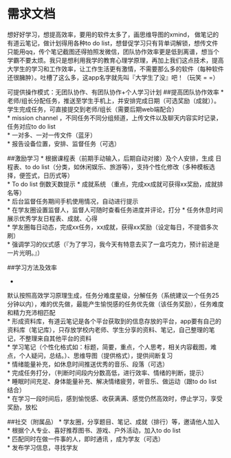 # 需求文档


想好好学习，想提高效率，要用的软件太多了，画思维导图的xmind， 做笔记的有道云笔记，做计划得用各种to do list，想督促学习只有背单词解锁，想传文件只能用qq，传个笔记截图还得拍照发微信，团队协作效率更是低到离谱，想当个学霸不要太烦。我只是想利用我学的教育心理学原理，再加上我们这点技术，提高大学生的学习和工作效率，让工作生活更有激情，不需要那么多的软件（每种软件还很臃肿）。吐槽了这么多，这app名字就先叫『大学生了没』吧！（玩笑 = =）

可提供操作模式：无团队协作、有团队协作+个人学习计划
##提高团队协作效率
* 
老师/组长分配任务，推送至学生手机上，并安排完成日期（可选奖励（成就））。
学生完成任务，可直接提交到老师/组长（需要后期web端配合）  
* 
mission channel ，不同任务不同分组频道，上传文件以及聊天内容实时记录，任务对应to do list  
* 
一对多、一对一传文件（蓝牙）  
* 
报告设备位置，安排、监督任务（可选）  

##激励学习
* 
根据课程表（前期手动输入，后期自动对接）及个人安排，生成 日程表、to do list（分类，如休闲娱乐、旅游等），支持个性化修改（多种模板选择，便签式，日历式等）    
* 
To do list 倒数天数提示
* 
成就系统 （重点，完成xx成就可获得xx奖励，成就排名等）  
* 
后台监督任务期间手机使用情况，自动进行提示  
* 
在学友圈设置监督人，监督人可随时查看任务进度并评论，打分
* 
任务休息时间展示优秀学友日程表、成就、心得  
* 
学友圈每日动态，完成xx任务，xx成就，获得xx奖励（设定每日，不提倡多次刷）  
* 
强调学习的仪式感（『为了学习，我今天有特意去买了一盒巧克力，预计前途是一片光明。』）  

##学习方法及效率

* 
默认按照高效学习原理生成，任务分难度星级，分解任务（系统建议一个任务25分钟以内），难的优先做，最能产生愉悦感的任务优先做（该任务奖励），任务难度和精力充沛相匹配  
* 
形成资料库，有道云笔记是各个平台获取到的信息存放的平台，app要有自己的资料库（笔记库），只存放学校内老师、学生分享的资料、笔记，自己整理的笔记，不整理来自其他平台的资料  
* 
学习笔记（个性化格式如：标题，简要，重点，个人思考，相关内容截图，难点，个人疑问，总结。）、思维导图（提供格式），提供间断复习  
* 
情绪能量补充，如休息时间推送优秀的音乐、段落（可选）  
* 
完成任务打分，（判断时间段内分数高低，进行效率、情绪的判断，提示）  
* 
睡眠时间充足、身体能量补充、解决情绪疲劳，听音乐、做运动（跟to do list 结合）  
* 
在学习一段时间后，感到愉悦感、收获满满、感觉仍然高效时，停止学习，享受奖励，放松

##社交（附属品）
* 
学友圈，分享题目、笔记、成就（排行）等，邀请他人加入  
* 
根据个人专业、喜好推荐图书、游戏、户外活动，加入to do list  
* 
匹配同时在做一件事的人，即时通讯  ，成为学友（可选）  
* 
发布学习信息，寻找学友  
